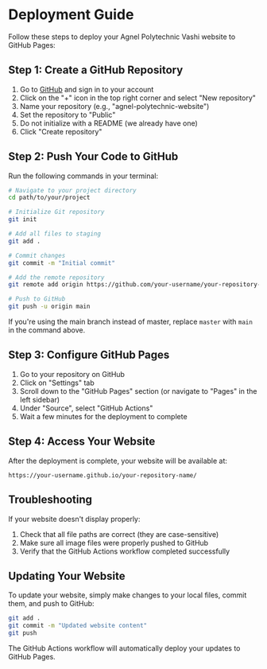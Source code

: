 # Deployment Guide

Follow these steps to deploy your Agnel Polytechnic Vashi website to GitHub Pages:

## Step 1: Create a GitHub Repository

1. Go to [GitHub](https://github.com/) and sign in to your account
2. Click on the "+" icon in the top right corner and select "New repository"
3. Name your repository (e.g., "agnel-polytechnic-website")
4. Set the repository to "Public"
5. Do not initialize with a README (we already have one)
6. Click "Create repository"

## Step 2: Push Your Code to GitHub

Run the following commands in your terminal:

```bash
# Navigate to your project directory
cd path/to/your/project

# Initialize Git repository
git init

# Add all files to staging
git add .

# Commit changes
git commit -m "Initial commit"

# Add the remote repository
git remote add origin https://github.com/your-username/your-repository-name.git

# Push to GitHub
git push -u origin main
```

If you're using the main branch instead of master, replace `master` with `main` in the command above.

## Step 3: Configure GitHub Pages

1. Go to your repository on GitHub
2. Click on "Settings" tab
3. Scroll down to the "GitHub Pages" section (or navigate to "Pages" in the left sidebar)
4. Under "Source", select "GitHub Actions"
5. Wait a few minutes for the deployment to complete

## Step 4: Access Your Website

After the deployment is complete, your website will be available at:
```
https://your-username.github.io/your-repository-name/
```

## Troubleshooting

If your website doesn't display properly:

1. Check that all file paths are correct (they are case-sensitive)
2. Make sure all image files were properly pushed to GitHub
3. Verify that the GitHub Actions workflow completed successfully

## Updating Your Website

To update your website, simply make changes to your local files, commit them, and push to GitHub:

```bash
git add .
git commit -m "Updated website content"
git push
```

The GitHub Actions workflow will automatically deploy your updates to GitHub Pages. 